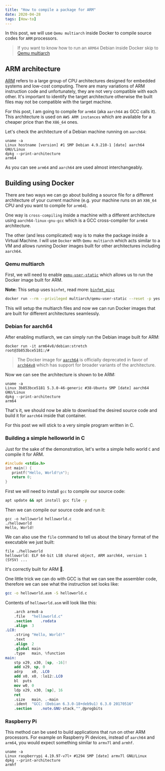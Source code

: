 ```yaml
---
title: "How to compile a package for ARM"
date: 2020-04-28
tags: [How-to]
---
```


In this post, we will use `Qemu multiarch` inside Docker to compile source
codes for `ARM` processors.

> If you want to know how to run an `ARM64` Debian inside Docker skip to [Qemu
multiarch](#qemu-multiarch)

## ARM architecture

<a href="https://en.wikipedia.org/wiki/ARM_architecture"
target="_blank">ARM</a> refers to a large group of CPU architectures designed
for embedded systems and low-cost computing. There are many variations of ARM
instruction code and unfortunately, they are not very compatible with each
other.  It's important to identify the target architecture otherwise the
built files may not be compatible with the target machine.

For this post, I am going to compile for `arm64` (aka `aarch64` as GCC calls
it). This architecture is used on `AWS ARM instances` which are available for a
cheaper price than the `X86_64` ones.

Let's check the architecture of a Debian machine running on `aarch64`:

```bash{outputLines: 2,4}
uname -a
Linux hostname [version] #1 SMP Debian 4.9.210-1 [date] aarch64 GNU/Linux
dpkg --print-architecture
arm64
```

As you can see `arm64` and `aarch64` are used almost interchangeably.

## Building using Docker

There are two ways we can go about building a source file for a different
architecture of your current machine (e.g. your machine runs on an `X86_64` CPU
and you want to compile for `arm64`).

One way is `cross-compiling` inside a machine with a different architecture
using `aarch64-linux-gnu-gcc` which is a GCC cross-compiler for `arm64`
architecture.

The other (and less complicated) way is to make the package inside a Virtual
Machine. I will use `Docker` with `Qemu multiarch` which acts similar to a VM
and allows running Docker images built for other architectures including
`aarch64`.

### Qemu multiarch

First, we will need to enable <a href="https://github.com/multiarch/qemu-user-static" target="_blank">`qemu-user-static`</a>
which allows us to run the Docker image built for ARM.

**Note:** This setup uses `binfmt`, read more: <a href="https://en.wikipedia.org/wiki/Binfmt_misc" target="_blank">`binfmt_misc`</a>

```bash
docker run --rm --privileged multiarch/qemu-user-static --reset -p yes
```

This will setup the multiarch files and now we can run Docker images that are
built for different architectures seamlessly.

### Debian for aarch64

After enabling mutliarch, we can simply run the Debian image built for ARM:

```bash{outputLines: 2}
docker run -it arm64v8/debian:stretch
root@3b853bce5181:/#
```

> The Docker image for <a href="https://hub.docker.com/r/aarch64/debian"
 target="_blank">`aarch64`</a> is officially deprecated in favor of <a
 href="https://hub.docker.com/r/arm64v8/debian/" target="_blank">`arch64v8`</a>
which has support for broader variants of the architecture.

Now we can see the architecture is shown to be ARM:

```bash{outputLines: 2,4}
uname -a
Linux 3b853bce5181 5.3.0-46-generic #38-Ubuntu SMP [date] aarch64 GNU/Linux
dpkg --print-architecture
arm64
```

That's it, we should now be able to download the desired source code and build
it for `aarch64` inside that container.

For this post we will stick to a very simple program written in C.

### Building a simple helloworld in C

Just for the sake of the demonstration, let's write a simple hello world `C` and
compile it for ARM.

```c:title=helloworld.c
#include <stdio.h>
int main() {
   printf("Hello, World!\n");
   return 0;
}
```

First we will need to install `gcc` to compile our source code:

```bash
apt update && apt install gcc file -y
```

Then we can compile our source code and run it:

```bash{outputLines: 3}
gcc -o helloworld helloworld.c
./helloworld
Hello, World!
```

We can also use the `file` command to tell us about the binary format of the
executable we just built:

```bash{outputLines: 2}
file ./helloworld
helloworld: ELF 64-bit LSB shared object, ARM aarch64, version 1 (SYSV) ...
```

It's correctly built for ARM :tada:.

One little trick we can do with GCC is that we can see the assembler code,
therefore we can see what the instruction set looks like:

```bash
gcc -o helloworld.asm -S helloworld.c
```

Contents of `helloworld.asm` will look like this:

```nasm
	.arch armv8-a
	.file	"helloworld.c"
	.section	.rodata
	.align	3
.LC0:
	.string	"Hello, World!"
	.text
	.align	2
	.global	main
	.type	main, %function
main:
	stp	x29, x30, [sp, -16]!
	add	x29, sp, 0
	adrp	x0, .LC0
	add	x0, x0, :lo12:.LC0
	bl	puts
	mov	w0, 0
	ldp	x29, x30, [sp], 16
	ret
	.size	main, .-main
	.ident	"GCC: (Debian 6.3.0-18+deb9u1) 6.3.0 20170516"
	.section	.note.GNU-stack,"",@progbits
```

### Raspberry Pi

This method can be used to build applications that run on other ARM processors.
For example on Raspberry Pi devices, instead of `aarch64` and `arm64`, you
would expect something similar to `armv7l` and `armhf`.

```bash{outputLines: 2,4}
uname -a
Linux raspberrypi 4.19.97-v7l+ #1294 SMP [date] armv7l GNU/Linux
dpkg --print-architecture
armhf
```
